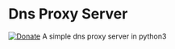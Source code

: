 # Dns Proxy Server
[![Donate](https://img.shields.io/badge/Donate-PayPal-green.svg)](https://paypal.me/organic5?locale.x=en_US)
A simple dns proxy server in python3
